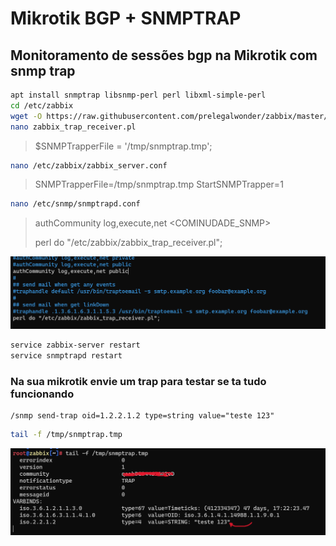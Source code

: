 # Mikrotik BGP + SNMPTRAP

## Monitoramento de sessões bgp na Mikrotik com snmp trap

```sh
apt install snmptrap libsnmp-perl perl libxml-simple-perl
cd /etc/zabbix
wget -O https://raw.githubusercontent.com/prelegalwonder/zabbix/master/misc/snmptrap/zabbix_trap_receiver.pl
nano zabbix_trap_receiver.pl
```

> $SNMPTrapperFile = '/tmp/snmptrap.tmp';

```sh
nano /etc/zabbix/zabbix_server.conf
```

> SNMPTrapperFile=/tmp/snmptrap.tmp
> StartSNMPTrapper=1

```sh
nano /etc/snmp/snmptrapd.conf
```

> authCommunity log,execute,net <COMINUDADE_SNMP>
>
> perl do "/etc/zabbix/zabbix_trap_receiver.pl";

![-](img/snmptrapconfig.png)

```sh
service zabbix-server restart
service snmptrapd restart
```

### Na sua mikrotik envie um trap para testar se ta tudo funcionando

```rsc
/snmp send-trap oid=1.2.2.1.2 type=string value="teste 123"
```

```sh
tail -f /tmp/snmptrap.tmp
```

![-](img/tail.png)

